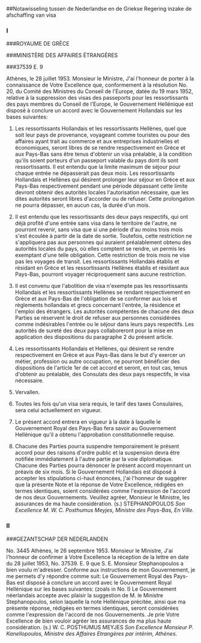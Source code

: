 <meta http-equiv='Content-Type' content='text/html; charset=utf-8' />

##Notawisseling tussen de Nederlandse en de Griekse Regering inzake de afschaffing van visa

### I  

###ROYAUME DE GRÈCE

###MINISTÈRE DES AFFAIRES ÉTRANGÈRES

###37539 E. 9

Athènes, le 28 juillet 1953. Monsieur le Ministre, J'ai l'honneur de porter à la connaissance de Votre Excellence que, conformement à la résolution No. 20, du Comité des Ministres du Conseil de l'Europe, datée du 19 mars 1952, relative à la suppression des visas des passeports pour les ressortissants des pays membres du Conseil de l'Europe, le Gouvernement Hellénique est disposé à conclure un accord avec le Gouvernement Hollandais sur les bases suivantes: 

1. Les ressortissants Hollandais et les ressortissants Hellènes, quel que soit leur pays de provenance, voyageant comme touristes ou pour des affaires ayant trait au commerce et aux entreprises industrielles et économiques, seront libres de se rendre respectivement en Grèce et aux Pays-Bas sans être tenus d'obtenir un visa préalable, à la condition qu'ils soient porteurs d'un passeport valable du pays dont ils sont ressortissants. Il est entendu que la limite maximum de séjour pour chaque entrée ne dépasserait pas deux mois. Les ressortissants Hollandais et Hellènes qui désirent prolonger leur séjour en Grèce et aux Pays-Bas respectivement pendant une période dépassant cette limite devront obtenir des autorités locales l'autorisation nécessaire, que les dites autorités seront libres d'accorder ou de refuser. Cette prolongation ne pourra dépasser, en aucun cas, la durée d'un mois.  

2. Il est entendu que les ressortissants des deux pays respectifs, qui ont déjà profité d'une entrée sans visa dans le territoire de l'autre, ne pourront revenir, sans visa que si une période d'au moins trois mois s'est écoulée à partir de la date de sortie. Toutefois, cette restriction ne s'appliquera pas aux personnes qui auraient préalablement obtenu des autorités locales du pays, où elles comptent se rendre, un permis les exemptant d'une telle obligation. Cette restriction de trois mois ne vise pas les voyages de transit. Les ressortissants Hollandais établis et résidant en Grèce et les ressortissants Hellènes établis et résidant aux Pays-Bas, pourront voyager réciproquement sans aucune restriction.  

3. Il est convenu que l'abolition de visa n'exempte pas les ressortissants Hollandais et les ressortissants Hellènes se rendant respectivement en Grèce et aux Pays-Bas de l'obligation de se conformer aux lois et règlements hollandais et grecs concernant l'entrée, la résidence et l'emploi des étrangers. Les autorités compétentes de chacune des deux Parties se réservent le droit de refuser aux personnes considérées comme indésirables l'entrée ou le séjour dans leurs pays respectifs. Les autorités de sureté des deux pays collaboreront pour la mise en application des dispositions du paragraphe 2 du présent article.  

4. Les ressortissants Hollandais et Hellènes, qui désirent se rendre respectivement en Grèce et aux Pays-Bas dans le but d'y exercer un métier, profession ou autre occupation, ne pourront bénéficier des dispositions de l'article 1er de cet accord et seront, en tout cas, tenus d'obtenir au préalable, des Consulats des deux pays respectifs, le visa nécessaire.  

5.  Vervallen.   

6. Toutes les fois qu'un visa sera requis, le tarif des taxes Consulaires, sera celui actuellement en vigueur.  

7. Le présent accord entrera en vigueur à la date à laquelle le Gouvernement Royal des Pays-Bas fera savoir au Gouvernement Hellénique qu'il a obtenu l'approbation constitutionnelle requise.  

8. Chacune des Parties pourra suspendre temporairement le présent accord pour des raisons d'ordre public et la suspension devra être notifiée immédiatement à l'autre partie par la voie diplomatique. Chacune des Parties pourra dénoncer le présent accord moyennant un préavis de six mois.   Si le Gouvernement Hollandais est disposé à accepter les stipulations ci-haut énoncées, j'ai l'honneur de suggérer que la présente Note et la réponse de Votre Excellence, rédigées en termes identiques, soient considérées comme l'expression de l'accord de nos deux Gouvernements. Veuillez agréer, Monsieur le Ministre, les assurances de ma haute considération. (s.) STEPHANOPOULOS  *Son Excellence*   *M. W. C. Posthumus Meyjes,*   *Ministre des Pays-Bas,*   *En Ville.*    

### II  

###GEZANTSCHAP DER NEDERLANDEN

No. 3445 Athènes, le 26 septembre 1953. Monsieur le Ministre, J'ai l'honneur de confirmer à Votre Excellence la réception de la lettre en date du 28 juillet 1953, No. 37539. E. 9 que S. E. Monsieur Stephanopoulos a bien voulu m'adresser. Conforme aux instructions de mon Gouvernement, je me permets d'y répondre comme suit: Le Gouvernement Royal des Pays-Bas est disposé à conclure un accord avec le Gouvernement Royal Hellénique sur les bases suivantes:  (zoals in No. I)  Le Gouvernement néerlandais accepte avec plaisir la suggestion de M. le Ministre Stephanopoulos, selon laquelle la note Hellénique précitée, ainsi que ma présente réponse, rédigées en termes identiques, seront considérées comme l'expression de l'accord de nos Gouvernements. Je prie Votre Excellence de bien vouloir agréer les assurances de ma plus haute considération. (s.) W. C. POSTHUMUS MEYJES  *Son Excellence*   *Monsieur P. Kanellopoulos,*   *Ministre des Affaires Etrangères par intérim,*   *Athènes.*    
